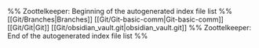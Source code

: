 %% Zoottelkeeper: Beginning of the autogenerated index file list  %%
 [[Git/Branches|Branches]]
 [[Git/Git-basic-comm|Git-basic-comm]]
 [[Git/Git|Git]]
 [[Git/obsidian_vault.git|obsidian_vault.git]]
%% Zoottelkeeper: End of the autogenerated index file list  %%
